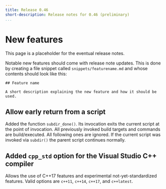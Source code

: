 ```yaml
---
title: Release 0.46
short-description: Release notes for 0.46 (preliminary)
...
```


# New features

This page is a placeholder for the eventual release notes.

Notable new features should come with release note updates. This is
done by creating a file snippet called `snippets/featurename.md` and
whose contents should look like this:

    ## Feature name

    A short description explaining the new feature and how it should be used.

## Allow early return from a script

Added the function `subdir_done()`. Its invocation exits the current script at
the point of invocation. All previously invoked build targets and commands are
build/executed. All following ones are ignored. If the current script was
invoked via `subdir()` the parent script continues normally.

## Added `cpp_std` option for the Visual Studio C++ compiler

Allows the use of C++17 features and experimental not-yet-standardized
features. Valid options are `c++11`, `c++14`, `c++17`, and `c++latest`.

